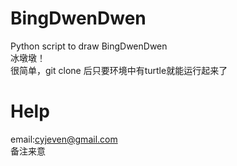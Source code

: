 # BingDwenDwen
Python script to draw BingDwenDwen  
冰墩墩！  
很简单，git clone 后只要环境中有turtle就能运行起来了

# Help
email:cyjeven@gmail.com  
备注来意
